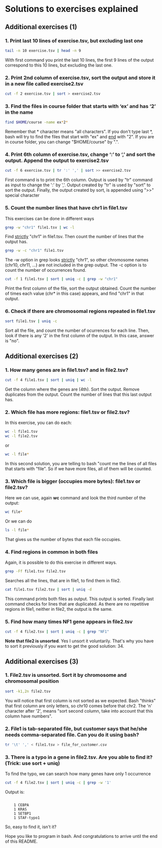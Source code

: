 # Solutions to exercises explained

## Additional exercises (1)

### 1. Print last 10 lines of exercise.tsv, but excluding last one

```bash
tail -n 10 exercise.tsv | head -n 9
```

With first command you print the last 10 lines, the first 9 lines of the output correspond to this 10 lines, but excluding the last one.

### 2. Print 2nd column of exercise.tsv, sort the output and store it in a new file called exercise2.tsv

```bash
cut -f 2 exercise.tsv | sort > exercise2.tsv
```

### 3. Find the files in course folder that starts with ‘ex’ and has ‘2’ in the name

```bash
find $HOME/course -name ex*2*
```

Remember that * character means "all characters". If you don't type last *, bash will try to find the files that start with "ex" and <u>end</u> with "2". If you are in course folder, you can change "$HOME/course" by ".".

### 4. Print 6th column of exercise.tsv, change ‘:’ to ‘,’ and sort the output. Append the output to exercise2.tsv

```bash
cut -f 6 exercise.tsv | tr ':' ',' | sort >> exercise2.tsv
```

First command is to print the 6th column. Output is used by "tr" command as input to change the ':' by ','. Output created by "tr" is used by "sort" to sort the output. Finally, the output created by sort, is appended using ">>" special character

### 5. Count the number lines that have chr1 in file1.tsv

This exercises can be done in different ways

```bash
grep -w "chr1" file1.tsv | wc -l
```

Find <u>strictly</u> "chr1" in file1.tsv. Then count the number of lines that the output has.

```bash
grep -w -c "chr1" file1.tsv
```

The -w option in grep looks <u>strictly</u> "chr1", so other chromosome names (chr10, chr11, ...) are not included in the grep output. The -c option is to count the number of occurrences found.

```bash
cut -f 1 file1.tsv | sort | uniq -c | grep -w "chr1"
```

Print the first column of the file, sort the output obtained. Count the number of times each value (chr* in this case) appears, and find "chr1" in that output.


### 6. Check if there are chromosomal regions repeated in file1.tsv

```bash
sort file1.tsv | uniq -c
```

Sort all the file, and count the number of ocurrences for each line. Then, look if there is any '2' in the first column of the output. In this case, answer is "no".

## Additional exercises (2)

### 1. How many genes are in file1.tsv? and in file2.tsv?

```bash
cut -f 4 file1.tsv | sort | uniq | wc -l
```

Get the column where the genes are (4th). Sort the output. Remove duplicates from the output. Count the number of lines that this last output has.

### 2. Which file has more regions: file1.tsv or file2.tsv?


In this exercise, you can do each:

```bash
wc -l file1.tsv
wc -l file2.tsv
```

or

```bash
wc -l file*
```

In this second solution, you are telling to bash "count me the lines of all files that starts with "file". So if we have more files, all of them will be counted.

### 3. Which file is bigger (occupies more bytes): file1.tsv or file2.tsv?

Here we can use, again **wc** command and look the third number of the output:

```bash
wc file*
```

Or we can do

```bash
ls -l file*
```

That gives us the number of bytes that each file occupies.

### 4. Find regions in common in both files

Again, it is possible to do this exercise in different ways.

```bash
grep -Ff file1.tsv file2.tsv
```

Searches all the lines, that are in file1, to find them in file2.

```bash
cat file1.tsv file2.tsv | sort | uniq -d
```

This command prints both files as output. This output is sorted. Finally last command checks for lines that are duplicated. As there are no repetitive regions in file1, neither in file2, the output is the same.

### 5. Find how many times NF1 gene appears in file2.tsv

```bash
cut -f 4 file2.tsv | sort | uniq -c | grep "NF1"
```

**Note that file2 is unsorted**. Yes I unsort it voluntarily. That's why you have to sort it previously if you want to get the good solution: 34.


## Additional exercises (3)

### 1. File2.tsv is unsorted. Sort it by chromosome and chromosomal position

```bash
sort -k1,2n file2.tsv
```

You will notice that first column is not sorted as we expected. Bash "thinks" that first column are only letters, so chr10 comes before that chr2. The 'n' character after '2', means "sort second column, take into account that this column have numbers".

### 2. File1 is tab-separated file, but customer says that he/she needs comma-separated file. Can you do it using bash?

```bash
tr '\t' ',' < file1.tsv > file_for_customer.csv
```

### 3. There is a typo in a gene in file2.tsv. Are you able to find it? (Trick: use sort + uniq)

To find the typo, we can search how many genes have only 1 occurrence

```bash
cut -f 4 file2.tsv | sort | uniq -c | grep -w '1'
```

Output is:

<code>
    1 CEBPA
    1 KRAS
    1 SETBP1
    1 STAF-typo1
</code>

So, easy to find it, isn't it?

Hope you like to program in bash. And congratulations to arrive until the end of this README.
